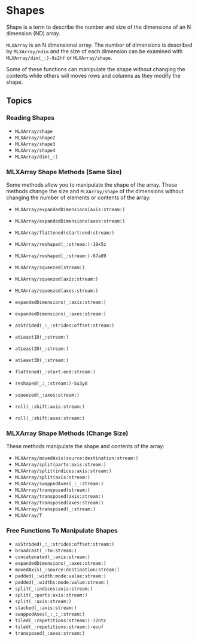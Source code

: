 # Shapes

Shape is a term to describe the number and size of the dimensions of an N dimension (ND) array.

``MLXArray`` is an N dimensional array.  The number of dimensions is described by ``MLXArray/ndim``
and the size of each dimension can be examined with ``MLXArray/dim(_:)-8s2hf`` or ``MLXArray/shape``.

Some of these functions can manipulate the shape without changing the contents while others 
will moves rows and columns as they modify the shape.

## Topics

### Reading Shapes

- ``MLXArray/shape``
- ``MLXArray/shape2``
- ``MLXArray/shape3``
- ``MLXArray/shape4``
- ``MLXArray/dim(_:)``

### MLXArray Shape Methods (Same Size)

Some methods allow you to manipulate the shape of the array.  These methods change the size
and ``MLXArray/shape`` of the dimensions without changing the number of elements or contents of the array:

- ``MLXArray/expandedDimensions(axis:stream:)``
- ``MLXArray/expandedDimensions(axes:stream:)``
- ``MLXArray/flattened(start:end:stream:)``
- ``MLXArray/reshaped(_:stream:)-19x5z``
- ``MLXArray/reshaped(_:stream:)-67a89``
- ``MLXArray/squeezed(stream:)``
- ``MLXArray/squeezed(axis:stream:)``
- ``MLXArray/squeezed(axes:stream:)``
- ``expandedDimensions(_:axis:stream:)``
- ``expandedDimensions(_:axes:stream:)``
- ``asStrided(_:_:strides:offset:stream:)``
- ``atLeast1D(_:stream:)``
- ``atLeast2D(_:stream:)``
- ``atLeast3D(_:stream:)``

- ``flattened(_:start:end:stream:)``
- ``reshaped(_:_:stream:)-5x3y0``
- ``squeezed(_:axes:stream:)``
- ``roll(_:shift:axis:stream:)``
- ``roll(_:shift:axes:stream:)``

### MLXArray Shape Methods (Change Size)

These methods manipulate the shape and contents of the array:

- ``MLXArray/movedAxis(source:destination:stream:)``
- ``MLXArray/split(parts:axis:stream:)``
- ``MLXArray/split(indices:axis:stream:)``
- ``MLXArray/split(axis:stream:)``
- ``MLXArray/swappedAxes(_:_:stream:)``
- ``MLXArray/transposed(stream:)``
- ``MLXArray/transposed(axis:stream:)``
- ``MLXArray/transposed(axes:stream:)``
- ``MLXArray/transposed(_:stream:)``
- ``MLXArray/T``

### Free Functions To Manipulate Shapes

- ``asStrided(_:_:strides:offset:stream:)``
- ``broadcast(_:to:stream:)``
- ``concatenated(_:axis:stream:)``
- ``expandedDimensions(_:axes:stream:)``
- ``movedAxis(_:source:destination:stream:)``
- ``padded(_:width:mode:value:stream:)``
- ``padded(_:widths:mode:value:stream:)``
- ``split(_:indices:axis:stream:)``
- ``split(_:parts:axis:stream:)``
- ``split(_:axis:stream:)``
- ``stacked(_:axis:stream:)``
- ``swappedAxes(_:_:_:stream:)``
- ``tiled(_:repetitions:stream:)-72ntc``
- ``tiled(_:repetitions:stream:)-eouf``
- ``transposed(_:axes:stream:)``
